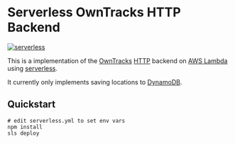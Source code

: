 # Serverless OwnTracks HTTP Backend
[![serverless](http://public.serverless.com/badges/v3.svg)](http://www.serverless.com)

This is a implementation of the [OwnTracks](http://owntracks.org/)
[HTTP](http://owntracks.org/booklet/tech/http/) backend on 
[AWS Lambda](https://aws.amazon.com/lambda/) using
[serverless](http://serverless.com).

It currently only implements saving locations to
[DynamoDB](https://aws.amazon.com/dynamodb/).

## Quickstart
```
# edit serverless.yml to set env vars
npm install
sls deploy
```

